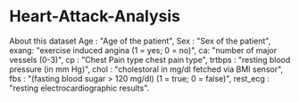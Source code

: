 # Heart-Attack-Analysis
About this dataset
Age : "Age of the patient",
Sex : "Sex of the patient",
exang: "exercise induced angina (1 = yes; 0 = no)",
ca: "number of major vessels (0-3)",
cp : "Chest Pain type chest pain type",
trtbps : "resting blood pressure (in mm Hg)",
chol : "cholestoral in mg/dl fetched via BMI sensor",
fbs : "(fasting blood sugar > 120 mg/dl) (1 = true; 0 = false)",
rest_ecg : "resting electrocardiographic results".
